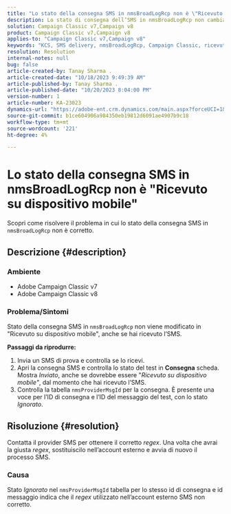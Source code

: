 ```yaml
---
title: "Lo stato della consegna SMS in nmsBroadLogRcp non è \"Ricevuto su dispositivo mobile\""
description: Lo stato di consegna dell’SMS in nmsBroadLogRcp non cambia in "Ricevuto su dispositivo mobile", anche se l’utente ha ricevuto l’SMS.
solution: Campaign Classic v7,Campaign v8
product: Campaign Classic v7,Campaign v8
applies-to: "Campaign Classic v7,Campaign v8"
keywords: "KCS, SMS delivery, nmsBroadLogRcp, Campaign Classic, ricevuto su dispositivi mobili"
resolution: Resolution
internal-notes: null
bug: false
article-created-by: Tanay Sharma .
article-created-date: "10/18/2023 9:49:39 AM"
article-published-by: Tanay Sharma .
article-published-date: "10/20/2023 8:04:00 PM"
version-number: 1
article-number: KA-23023
dynamics-url: "https://adobe-ent.crm.dynamics.com/main.aspx?forceUCI=1&pagetype=entityrecord&etn=knowledgearticle&id=6764ffa4-9b6d-ee11-8df0-6045bd0061cb"
source-git-commit: b1ce604906a984350eb19812d6091ae4907b9c18
workflow-type: tm+mt
source-wordcount: '221'
ht-degree: 4%

---
```


# Lo stato della consegna SMS in nmsBroadLogRcp non è &quot;Ricevuto su dispositivo mobile&quot;


Scopri come risolvere il problema in cui lo stato della consegna SMS in `nmsBroadLogRcp` non è corretto.

## Descrizione {#description}


### Ambiente

- Adobe Campaign Classic v7
- Adobe Campaign Classic v8


### Problema/Sintomi

Stato della consegna SMS in `nmsBroadLogRcp` non viene modificato in &quot;Ricevuto su dispositivo mobile&quot;, anche se hai ricevuto l’SMS.

<b>Passaggi da riprodurre:</b>

1. Invia un SMS di prova e controlla se lo ricevi.
2. Apri la consegna SMS e controlla lo stato del test in <b>Consegna</b> scheda. Mostra *Inviato*, anche se dovrebbe essere &quot;*Ricevuto su dispositivo mobile&quot;*, dal momento che hai ricevuto l’SMS.
3. Controlla la tabella `nmsProviderMsgId` per la consegna. È presente una voce per l’ID di consegna e l’ID del messaggio del test, con lo stato *Ignorato*.



## Risoluzione {#resolution}


Contatta il provider SMS per ottenere il corretto *regex*. Una volta che avrai la giusta *regex*, sostituiscilo nell’account esterno e avvia di nuovo il processo SMS.

### Causa

Stato *Ignorato* nel `nmsProviderMsgId` tabella per lo stesso id di consegna e id messaggio indica che il *regex* utilizzato nell’account esterno SMS non corretto.
